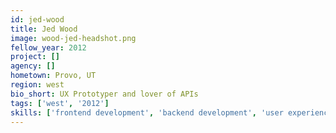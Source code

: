 ```yaml
---
id: jed-wood
title: Jed Wood
image: wood-jed-headshot.png
fellow_year: 2012
project: []
agency: []
hometown: Provo, UT
region: west
bio_short: UX Prototyper and lover of APIs
tags: ['west', '2012']
skills: ['frontend development', 'backend development', 'user experience']
---
```



